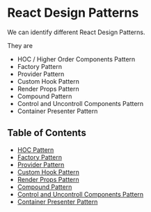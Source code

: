 # React Design Patterns 

We can identify different React Design Patterns.

They are
- HOC / Higher Order Components Pattern
- Factory Pattern
- Provider Pattern
- Custom Hook Pattern
- Render Props Pattern
- Compound Pattern
- Control and Uncontroll Components Pattern
- Container Presenter Pattern

## Table of Contents

- [HOC Pattern](#hoc)
- [Factory Pattern](#factory)
- [Provider Pattern](#provider)
- [Custom Hook Pattern](#customhook)
- [Render Props Pattern](#renderprops)
- [Compound Pattern](#compound)
- [Control and Uncontroll Components Pattern](#controllanduncontrollcomponents)
- [Container Presenter Pattern](#containerpresenter)
  
